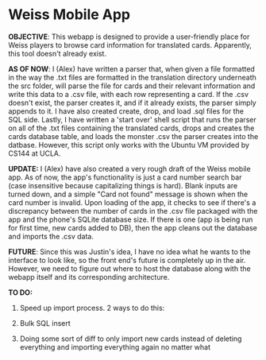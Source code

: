 Weiss Mobile App
================

<b>OBJECTIVE</b>: This webapp is designed to provide a user-friendly place for Weiss players to browse card information for translated cards. Apparently, this tool doesn't already exist.

<b>AS OF NOW</b>: I (Alex) have written a parser that, when given a file formatted in the way the .txt files are formatted in the translation directory underneath the src folder, will parse the file for cards and their relevant information and write this data to a .csv file, with each row representing a card. If the .csv doesn't exist, the parser creates it, and if it already exists, the parser simply appends to it. I have also created create, drop, and load .sql files for the SQL side. Lastly, I have written a 'start over' shell script that runs the parser on all of the .txt files containing the translated cards, drops and creates the cards database table, and loads the monster .csv the parser creates into the datbase. However, this script only works with the Ubuntu VM provided by CS144 at UCLA.

<b>UPDATE:</b> I (Alex) have also created a very rough draft of the Weiss mobile app. As of now, the app's functionality is just a card number search bar (case insensitive because capitalizing things is hard). Blank inputs are turned down, and a simple "Card not found" message is shown when the card number is invalid. Upon loading of the app, it checks to see if there's a discrepancy between the number of cards in the .csv file packaged with the app and the phone's SQLite database size. If there is one (app is being run for first time, new cards added to DB), then the app cleans out the database and imports the .csv data.

<b>FUTURE</b>: Since this was Justin's idea, I have no idea what he wants to the interface to look like, so the front end's future is completely up in the air. However, we need to figure out where to host the database along with the webapp itself and its corresponding architecture.

<b>TO DO:</b>
1) Speed up import process. 2 ways to do this:

  1) Bulk SQL insert
  
  2) Doing some sort of diff to only import new cards instead of deleting everything and importing everything again no      matter what
